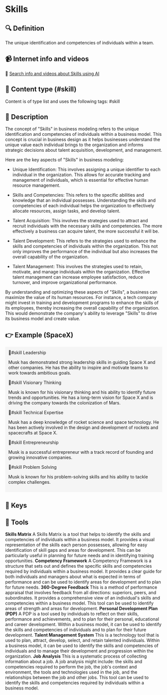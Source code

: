 
# Skills


## 🔍 Definition
The unique identification and competencies of individuals within a team.


## 📹 Internet info and videos
🤖 [Search info and videos about Skills using AI](https://www.perplexity.ai/search?q=videos+about+Skills:+the+unique+identification+and+competencies+of+individuals+within+a+business+model.
)

## 📰 Content type (#skill)
Content is of type list and uses the following tags: #skill


## 📖 Description
The concept of "Skills" in business modeling refers to the unique identification and competencies of individuals within a business model. This concept is crucial in business design as it helps businesses understand the unique value each individual brings to the organization and informs strategic decisions about talent acquisition, development, and management.

Here are the key aspects of "Skills" in business modeling:

- Unique Identification: This involves assigning a unique identifier to each individual in the organization. This allows for accurate tracking and management of individuals, which is essential for effective human resource management.

- Skills and Competencies: This refers to the specific abilities and knowledge that an individual possesses. Understanding the skills and competencies of each individual helps the organization to effectively allocate resources, assign tasks, and develop talent.

- Talent Acquisition: This involves the strategies used to attract and recruit individuals with the necessary skills and competencies. The more effectively a business can acquire talent, the more successful it will be.

- Talent Development: This refers to the strategies used to enhance the skills and competencies of individuals within the organization. This not only improves the performance of the individual but also increases the overall capability of the organization.

- Talent Management: This involves the strategies used to retain, motivate, and manage individuals within the organization. Effective talent management can increase employee satisfaction, reduce turnover, and improve organizational performance.

By understanding and optimizing these aspects of "Skills", a business can maximize the value of its human resources. For instance, a tech company might invest in training and development programs to enhance the skills of its employees, thereby increasing the overall capability of the organization. This would demonstrate the company's ability to leverage "Skills" to drive its business model and create value.

## 👉 Example (SpaceX)

<div style="background-color: #f5f5f5; padding: 10px;">🔧#skill Leadership

Musk has demonstrated strong leadership skills in guiding Space X and other companies. He has the ability to inspire and motivate teams to work towards ambitious goals.

🔧#skill Visionary Thinking

Musk is known for his visionary thinking and his ability to identify future trends and opportunities. He has a long-term vision for Space X and is driving the company towards the colonization of Mars.

🔧#skill Technical Expertise

Musk has a deep knowledge of rocket science and space technology. He has been actively involved in the design and development of rockets and spacecrafts at Space X.

🔧#skill Entrepreneurship

Musk is a successful entrepreneur with a track record of founding and growing innovative companies.

🔧#skill Problem Solving

Musk is known for his problem-solving skills and his ability to tackle complex challenges.
</div>

## 🔑 Keys



## 🧰 Tools
**Skills Matrix**
A Skills Matrix is a tool that helps to identify the skills and competencies of individuals within a business model. It provides a visual representation of the skills each person possesses, allowing for easy identification of skill gaps and areas for development. This can be particularly useful in planning for future needs and in identifying training opportunities.
**Competency Framework**
A Competency Framework is a structure that sets out and defines the specific skills and competencies required by individuals within a business model. It provides a clear guide for both individuals and managers about what is expected in terms of performance and can be used to identify areas for development and to plan for future needs.
**360-Degree Feedback**
This is a method of performance appraisal that involves feedback from all directions: superiors, peers, and subordinates. It provides a comprehensive view of an individual's skills and competencies within a business model. This tool can be used to identify areas of strength and areas for development.
**Personal Development Plan (PDP)**
A PDP is a tool used by individuals to reflect on their skills, performance and achievements, and to plan for their personal, educational and career development. Within a business model, it can be used to identify the skills and competencies of individuals and to plan for their future development.
**Talent Management System**
This is a technology tool that is used to plan, attract, develop, select, and retain talented individuals. Within a business model, it can be used to identify the skills and competencies of individuals and to manage their development and progression within the organization.
**Job Analysis**
This is a systematic process of collecting information about a job. A job analysis might include: the skills and competencies required to perform the job, the job's context and environment, the tools and technologies used in the job, and the relationships between the job and other jobs. This tool can be used to identify the skills and competencies required by individuals within a business model.
